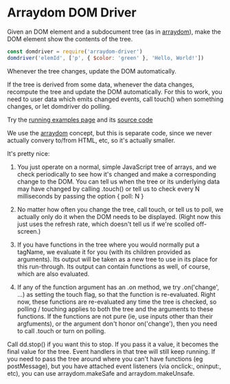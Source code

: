 
Arraydom DOM Driver
===================

Given an DOM element and a subdocument tree (as in [arraydom](https://github.com/sandhawke/arraydom)), make the DOM element show the contents of the tree.

```js
const domdriver = require('arraydom-driver')
domdriver('elemId', ['p', { $color: 'green' }, 'Hello, World!'])
```

Whenever the tree changes, update the DOM automatically.

If the tree is derived from some data, whenever the data changes, recompute the tree and update the DOM automatically.   For this to work, you need to user data which emits changed events, call touch() when something changes, or let domdriver do polling.

Try the [running examples page](https://rawgit.com/sandhawke/arraydom-driver/master/test/page/index.html) and its [source code](https://github.com/sandhawke/arraydom-driver/blob/master/test/page/source.js)

We use the [arraydom](https://github.com/sandhawke/arraydom) concept, but this is separate code, since we never actually convery to/from HTML, etc, so it's actually smaller.

It's pretty nice:

1.  You just operate on a normal, simple JavaScript tree of arrays, and we check periodically to see how it's changed and make a corresponding change to the DOM.  You can tell us when the tree or its underlying data may have changed by calling .touch() or tell us to check every N milliseconds by passing the option { poll: N }

2.  No matter how often you change the tree, call touch, or tell us to poll, we actually only do it when the DOM needs to be displayed. (Right now this just uses the refresh rate, which doesn't tell us if we're scolled off-screen.)

3.  If you have functions in the tree where you would normally put a tagName, we evaluate it for you (with its children provided as arguments).  Its output will be taken as a new tree to use in its place for this run-through.  Its output can contain functions as well, of course, which are also evaluated.  

4.  If any of the function argument has an .on method, we try .on('change', ...) as setting the touch flag, so that the function is re-evaluated.  Right now, these functions are re-evaluated any time the tree is checked, so polling / touching applies to both the tree and the arguments to these functions.  If the functions are not pure (ie, use inputs other than their argfuments), or the argument don't honor on('change'), then you need to call .touch or turn on polling.

Call dd.stop() if you want this to stop.  If you pass it a value, it becomes the final value for the tree.  Event handlers in that tree will still keep running. 
If you need to pass the tree around where you can't have functions (eg postMessage), but you have attached event listeners (via onclick:, oninput:, etc), you can use arraydom.makeSafe and arraydom.makeUnsafe.